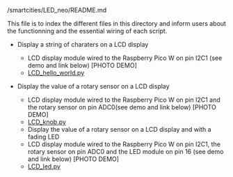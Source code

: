 /smartcities/LED_neo/README.md

This file is to index the different files in this directory and inform users about the functionning and the essential wiring of each script. 

* Display a string of charaters on a LCD display
  - LCD display module wired to the Raspberry Pico W on pin I2C1 (see demo and link below)
      [PHOTO DEMO]
  - [LCD_hello_world.py](https://github.com/HEPL-Galhardo/smartcities/blob/main/LED_neo/LCD_hello_world.py)
  
* Display the value of a rotary sensor on a LCD display
  - LCD display module wired to the Raspberry Pico W on pin I2C1 and the rotary sensor on pin ADC0(see demo and link below)
      [PHOTO DEMO]
  - [LCD_knob.py](https://github.com/HEPL-Galhardo/smartcities/blob/main/LED_neo/LCD_knob.py)
  
  * Display the value of a rotary sensor on a LCD display and with a fading LED
  - LCD display module wired to the Raspberry Pico W on pin I2C1, the rotary sensor on pin ADC0 and the LED module on pin 16 (see demo and link below)
      [PHOTO DEMO]
  - [LCD_led.py](https://github.com/HEPL-Galhardo/smartcities/blob/main/LED_neo/LCD_led.py)
